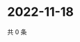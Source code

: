 # 2022-11-18

共 0 条

<!-- BEGIN WEIBO -->
<!-- 最后更新时间 Fri Nov 18 2022 13:01:34 GMT+0800 (China Standard Time) -->

<!-- END WEIBO -->
